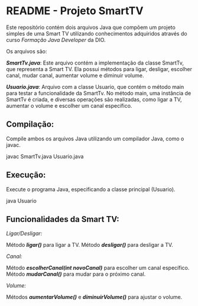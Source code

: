 # README - Projeto SmartTV

Este repositório contém dois arquivos Java que compõem um projeto simples de uma Smart TV utilizando conhecimentos adquiridos através do curso *Formação Java Developer* da DIO.

Os arquivos são:

*__SmartTv.java__*: Este arquivo contém a implementação da classe SmartTv, que representa a Smart TV. Ela possui métodos para ligar, desligar, escolher canal, mudar canal, aumentar volume e diminuir volume.

***Usuario.java***: Arquivo com a classe Usuario, que contém o método main para testar a funcionalidade da SmartTv. No método main, uma instância de SmartTv é criada, e diversas operações são realizadas, como ligar a TV, aumentar o volume e escolher um canal específico.

## Compilação:

Compile ambos os arquivos Java utilizando um compilador Java, como o javac.

javac SmartTv.java Usuario.java

## Execução:

Execute o programa Java, especificando a classe principal (Usuario).

java Usuario

## Funcionalidades da Smart TV:

*Ligar/Desligar:*

Método ***ligar()*** para ligar a TV.
Método ***desligar()*** para desligar a TV.

*Canal:*

Método ***escolherCanal(int novoCanal)*** para escolher um canal específico.
Método ***mudarCanal()*** para mudar para o próximo canal.

*Volume:*

Métodos ***aumentarVolume()*** e ***diminuirVolume()*** para ajustar o volume.
